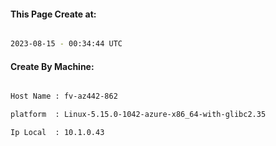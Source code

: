 
   
#### This Page Create at:

```bash

2023-08-15 - 00:34:44 UTC

```

#### Create By Machine:

```bash

Host Name : fv-az442-862

platform  : Linux-5.15.0-1042-azure-x86_64-with-glibc2.35

Ip Local  : 10.1.0.43

```

